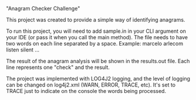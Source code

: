 "Anagram Checker Challenge"

This project was created to provide a simple way of identifying anagrams. 

To run this project, you will need to add sample.in in your CLI argument on your IDE (or pass it when you call the main method).
The file needs to have two words on each line separated by a space.
Example:
marcelo arlecom
listen silent
...

The result of the anagram analysis will be shown in the results.out file. Each line represents one "check" and the result.

The project was implemented with LOG4J2 logging, and the level of logging can be changed on log4j2.xml (WARN, ERROR, TRACE, etc).
It's set to TRACE just to indicate on the console the words being processed.
